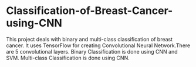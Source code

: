 # Classification-of-Breast-Cancer-using-CNN
This project deals with binary and multi-class classification of breast cancer. It uses TensorFlow for creating Convolutional Neural Network.There are 5 convolutional layers. Binary Classification is done using CNN and SVM. Multi-class Classification is done using CNN.

